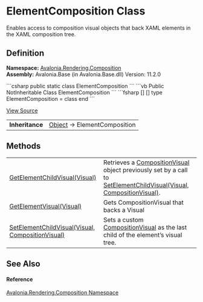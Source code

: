 # ElementComposition Class


Enables access to composition visual objects that back XAML elements in the XAML composition tree.



## Definition
**Namespace:** <a href="N_Avalonia_Rendering_Composition">Avalonia.Rendering.Composition</a>  
**Assembly:** Avalonia.Base (in Avalonia.Base.dll) Version: 11.2.0

<Tabs groupId="api-code-preview">
<TabItem value="csharp" label="C#">
```csharp
public static class ElementComposition
```
</TabItem>
<TabItem value="vb" label="VB">
```vb
Public NotInheritable Class ElementComposition
```
</TabItem>
<TabItem value="fsharp" label="F#">
```fsharp
[<AbstractClassAttribute>]
[<SealedAttribute>]
type ElementComposition = class end
```
</TabItem>
</Tabs>



<a href="https://github.com/AvaloniaUI/Avalonia/tree/master/src/Avalonia.Base/Rendering/Composition/ElementCompositionPreview.cs" title="View the source code">View Source</a>

<table>
<tr><td><strong>Inheritance</strong></td><td><a href="https://learn.microsoft.com/dotnet/api/system.object" target="_blank" rel="noopener noreferrer">Object</a>  →  ElementComposition</td></tr>
</table>



## Methods
<table>
<tr>
<td><a href="M_Avalonia_Rendering_Composition_ElementComposition_GetElementChildVisual">GetElementChildVisual(Visual)</a></td>
<td>Retrieves a <a href="T_Avalonia_Rendering_Composition_CompositionVisual">CompositionVisual</a> object previously set by a call to <a href="M_Avalonia_Rendering_Composition_ElementComposition_SetElementChildVisual">SetElementChildVisual(Visual, CompositionVisual)</a>.</td>
</tr>
<tr>
<td><a href="M_Avalonia_Rendering_Composition_ElementComposition_GetElementVisual">GetElementVisual(Visual)</a></td>
<td>Gets CompositionVisual that backs a Visual</td>
</tr>
<tr>
<td><a href="M_Avalonia_Rendering_Composition_ElementComposition_SetElementChildVisual">SetElementChildVisual(Visual, CompositionVisual)</a></td>
<td>Sets a custom <a href="T_Avalonia_Rendering_Composition_CompositionVisual">CompositionVisual</a> as the last child of the element’s visual tree.</td>
</tr>
</table>

## See Also


#### Reference
<a href="N_Avalonia_Rendering_Composition">Avalonia.Rendering.Composition Namespace</a>  

